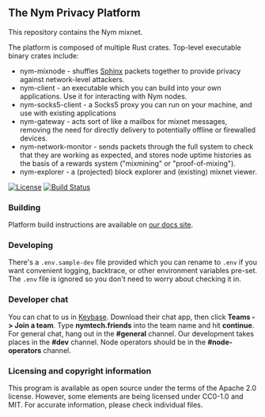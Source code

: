 <!--
Copyright 2020 - Nym Technologies SA <contact@nymtech.net>
SPDX-License-Identifier: Apache-2.0
-->

## The Nym Privacy Platform

This repository contains the Nym mixnet.

The platform is composed of multiple Rust crates. Top-level executable binary crates include:

* nym-mixnode - shuffles [Sphinx](https://github.com/nymtech/sphinx) packets together to provide privacy against network-level attackers.
* nym-client - an executable which you can build into your own applications. Use it for interacting with Nym nodes.
* nym-socks5-client - a Socks5 proxy you can run on your machine, and use with existing applications
* nym-gateway - acts sort of like a mailbox for mixnet messages, removing the need for directly delivery to potentially offline or firewalled devices.
* nym-network-monitor - sends packets through the full system to check that they are working as expected, and stores node uptime histories as the basis of a rewards system ("mixmining" or "proof-of-mixing").
* nym-explorer - a (projected) block explorer and (existing) mixnet viewer.

[![License](https://img.shields.io/badge/License-Apache%202.0-blue.svg?style=for-the-badge)](https://opensource.org/licenses/Apache-2.0)
[![Build Status](https://img.shields.io/github/workflow/status/nymtech/nym/Continuous%20integration/develop?style=for-the-badge&logo=github-actions)](https://github.com/nymtech/nym/actions?query=branch%3Adevelop)


### Building

Platform build instructions are available on [our docs site](https://nymtech.net/docs).

### Developing

There's a `.env.sample-dev` file provided which you can rename to `.env` if you want convenient logging, backtrace, or other environment variables pre-set. The `.env` file is ignored so you don't need to worry about checking it in.

### Developer chat

You can chat to us in [Keybase](https://keybase.io). Download their chat app, then click **Teams -> Join a team**. Type **nymtech.friends** into the team name and hit **continue**. For general chat, hang out in the **#general** channel. Our development takes places in the **#dev** channel. Node operators should be in the **#node-operators** channel.

### Licensing and copyright information

This program is available as open source under the terms of the Apache 2.0 license. However, some elements are being licensed under CC0-1.0 and MIT. For accurate information, please check individual files.
